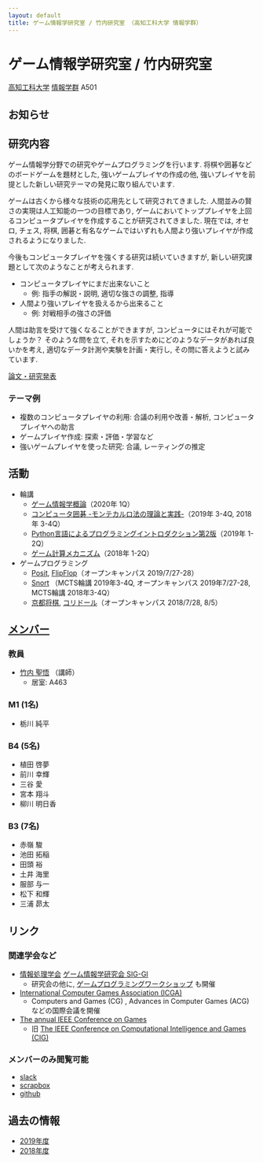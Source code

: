 ```yaml
---
layout: default
title: ゲーム情報学研究室 / 竹内研究室 （高知工科大学 情報学群）
---
```

# ゲーム情報学研究室 / 竹内研究室
[高知工科大学](https://www.kochi-tech.ac.jp/) [情報学群](http://www.info.kochi-tech.ac.jp/) A501

## お知らせ

## 研究内容
ゲーム情報学分野での研究やゲームプログラミングを行います. 
将棋や囲碁などのボードゲームを題材とした, 強いゲームプレイヤの作成の他,
強いプレイヤを前提とした新しい研究テーマの発見に取り組んでいます. 

ゲームは古くから様々な技術の応用先として研究されてきました. 
人間並みの賢さの実現は人工知能の一つの目標であり, ゲームにおいてトッププレイヤを上回るコンピュータプレイヤを作成することが研究されてきました. 
現在では, オセロ, チェス, 将棋, 囲碁と有名なゲームではいずれも人間より強いプレイヤが作成されるようになりました. 

今後もコンピュータプレイヤを強くする研究は続いていきますが, 新しい研究課題として次のようなことが考えられます. 

- コンピュータプレイヤにまだ出来ないこと
  - 例: 指手の解説・説明, 適切な強さの調整, 指導
- 人間より強いプレイヤを扱えるから出来ること
  - 例: 対戦相手の強さの評価

人間は助言を受けて強くなることができますが, コンピュータにはそれが可能でしょうか？
そのような問を立て, それを示すためにどのようなデータがあれば良いかを考え, 適切なデータ計測や実験を計画・実行し, その問に答えようと試みています. 

[論文・研究発表](pubs)

### テーマ例
- 複数のコンピュータプレイヤの利用: 合議の利用や改善・解析, コンピュータプレイヤへの助言
- ゲームプレイヤ作成: 探索・評価・学習など
- 強いゲームプレイヤを使った研究: 合議, レーティングの推定

## 活動
- 輪講
  - [ゲーム情報学概論](https://www.coronasha.co.jp/np/isbn/9784339028850/)（2020年 1Q）
  - [コンピュータ囲碁 -モンテカルロ法の理論と実践-](https://www.kyoritsu-pub.co.jp/bookdetail/9784320123274)（2019年 3-4Q, 2018年 3-4Q）
  - [Python言語によるプログラミングイントロダクション第2版](https://www.kindaikagaku.co.jp/information/kd0518.htm)（2019年 1-2Q）
  - [ゲーム計算メカニズム](http://www.coronasha.co.jp/np/isbn/9784339025408/)（2018年 1-2Q）
- ゲームプログラミング
  - [Posit](https://www.nakajim.net/index.php?Posit), [FlipFlop](https://www.nakajim.net/index.php?FlipFlop)（オープンキャンパス 2019/7/27-28）
  - [Snort](https://en.wikipedia.org/wiki/Col_(game)) （MCTS輪講 2019年3-4Q, オープンキャンパス 2019年7/27-28, MCTS輪講 2018年3-4Q）
  - [京都将棋](https://ja.wikipedia.org/wiki/%E4%BA%AC%E9%83%BD%E5%B0%86%E6%A3%8B), [コリドール](https://ja.wikipedia.org/wiki/%E3%82%B3%E3%83%AA%E3%83%89%E3%83%BC%E3%83%AB)（オープンキャンパス 2018/7/28, 8/5）

## [メンバー](members)
### 教員
- [竹内 聖悟](https://sites.google.com/site/takeshogo/) （講師）
  - 居室: A463

### M1 (1名)
- 栃川 純平

### B4 (5名)
- 植田 啓夢
- 前川 幸輝
- 三谷 愛
- 宮本 翔斗
- 柳川 明日香

### B3 (7名)
- 赤嶺 駿
- 池田 拓稲
- 田頭 裕
- 土井 海里
- 服部 与一
- 松下 和輝
- 三浦 昴太

## リンク
### 関連学会など
- [情報処理学会](http://www.ipsj.or.jp/) [ゲーム情報学研究会 SIG-GI](http://www.ipsj.or.jp/sig/gi/)
  - 研究会の他に, [ゲームプログラミングワークショップ](http://www.ipsj.or.jp/sig/gi/gpw/) も開催
- [International Computer Games Association (ICGA) ](https://icga.org/)
  - Computers and Games (CG) , Advances in Computer Games (ACG) などの国際会議を開催
- [The annual IEEE Conference on Games](http://ieee-cog.org/)
  - 旧 [The IEEE Conference on Computational Intelligence and Games (CIG) ](http://www.ieee-cig.org/)

### メンバーのみ閲覧可能
- [slack](https://stakeuchilab.slack.com/messages)
- [scrapbox](https://scrapbox.io/stakeuchilab/)
- [github](https://github.com/stakeuch-lab)

## 過去の情報
- [2019年度](2019)
- [2018年度](2018)
